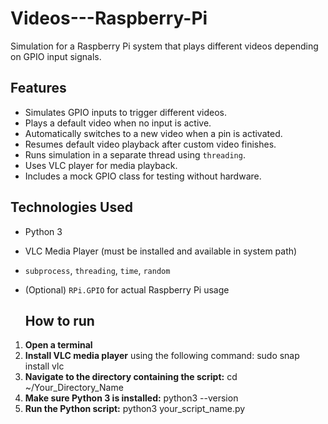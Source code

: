 # Videos---Raspberry-Pi
Simulation for a Raspberry Pi system that plays different videos depending on GPIO input signals.

## Features

- Simulates GPIO inputs to trigger different videos.
- Plays a default video when no input is active.
- Automatically switches to a new video when a pin is activated.
- Resumes default video playback after custom video finishes.
- Runs simulation in a separate thread using `threading`.
- Uses VLC player for media playback.
- Includes a mock GPIO class for testing without hardware.

## Technologies Used

- Python 3
- VLC Media Player (must be installed and available in system path)
- `subprocess`, `threading`, `time`, `random`
- (Optional) `RPi.GPIO` for actual Raspberry Pi usage

  ## How to run

1. **Open a terminal**
2. **Install VLC media player** using the following command:
   sudo snap install vlc
3. **Navigate to the directory containing the script:**
   cd ~/Your_Directory_Name
4. **Make sure Python 3 is installed:**
   python3 --version
5. **Run the Python script:**
   python3 your_script_name.py

